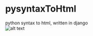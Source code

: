 # pysyntaxToHtml
python syntax to html, written in django
<br>
![alt text](https://raw.githubusercontent.com/nxbalazs/nxbalazs.github.io/main/Screenshot%202023-04-20%20at%2020.58.53.png)
